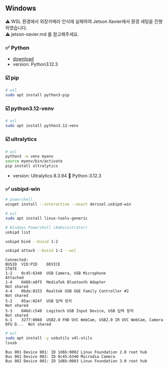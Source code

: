 ## Windows
⚠️ WSL 환경에서 외장카메라 인식에 실패하여 Jetson Xavier에서 환경 세팅을 진행하였습니다. 
<br/>
⚠️ jetson-xavier.md 를 참고해주세요.

### ✅ **Python**
- [download](https://www.python.org/downloads/)
- version: Python3.12.3

### ☑️ **pip**
```bash
# wsl
sudo apt install python3-pip
```
<!-- - version: pip 24.0 from /usr/lib/python3/dist-packages/pip (python 3.12)  -->

### ☑️ **python3.12-venv**
```bash
# wsl
sudo apt install python3.12-venv
```

### ☑️ **ultralytics**
```bash
# wsl
python3 -m venv myenv
source myenv/bin/activate
pip install ultralytics
```
- version: Ultralytics 8.3.94 🚀 Python-3.12.3

### ✅ **usbipd-win**
```bash
# powershell
winget install --interactive --exact dorssel.usbipd-win
```
```bash
# wsl
sudo apt install linux-tools-generic
```
```bash
# Windows Powershell (Administrator)
usbipd list

usbipd bind --busid 1-2

usbipd attach --busid 1-2 --wsl
```
```plainText
Connected:
BUSID  VID:PID    DEVICE                                                        STATE
1-2    0c45:6340  USB Camera, USB Microphone                                    Attached
1-4    0489:e0f5  MediaTek Bluetooth Adapter                                    Not shared
4-4    0bda:8153  Realtek USB GbE Family Controller #2                          Not shared
5-2    05ac:024f  USB 입력 장치                                                 Not shared
5-3    046d:c548  Logitech USB Input Device, USB 입력 장치                      Not shared
6-1    3277:0060  USB2.0 FHD UVC WebCam, USB2.0 IR UVC WebCam, Camera DFU D...  Not shared
```
```bash
# wsl
sudo apt install -y usbutils v4l-utils
lsusb
```
```plainText
Bus 001 Device 001: ID 1d6b:0002 Linux Foundation 2.0 root hub
Bus 001 Device 002: ID 0c45:6340 Microdia Camera
Bus 002 Device 001: ID 1d6b:0003 Linux Foundation 3.0 root hub
```


